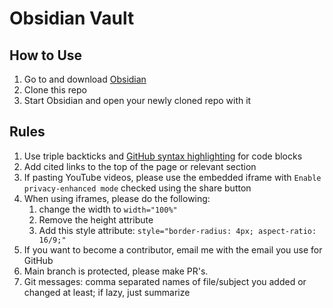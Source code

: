 # Obsidian Vault

## How to Use

1. Go to and download [Obsidian](https://obsidian.md/)
2. Clone this repo
3. Start Obsidian and open your newly cloned repo with it
## Rules

1. Use triple backticks and [GitHub syntax highlighting](https://docs.github.com/en/get-started/writing-on-github/working-with-advanced-formatting/creating-and-highlighting-code-blocks#syntax-highlighting) for code blocks
2. Add cited links to the top of the page or relevant section
3. If pasting YouTube videos, please use the embedded iframe with `Enable privacy-enhanced mode` checked using the share button
4. When using iframes, please do the following:
	1. change the width to `width="100%"`
	2. Remove the height attribute
	3. Add this style attribute:  `style="border-radius: 4px; aspect-ratio: 16/9;"`
5. If you want to become a contributor, email me with the email you use for GitHub
6. Main branch is protected, please make PR's.
7. Git messages: comma separated names of file/subject you added or changed at least; if lazy, just summarize